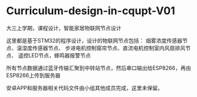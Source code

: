 # Curriculum-design-in-cqupt-V01
大三上学期，课程设计，智能家居物联网节点设计

这里都是基于STM32的程序设计，设计的物联网节点包括：
  烟雾浓度传感器节点、温湿度传感器节点、
  步进电机控制窗帘节点、直流电机控制室内风扇排风节点、
  遥控LED节点，蜂鸣器报警节点
  
  所有节点数据通过蓝牙传输汇聚到中转站节点，然后串口输出给ESP8266，再由ESP8266上传到服务器
  
  安卓APP和服务器相关代码文件由小组其他成员完成，这里未保留。
